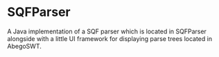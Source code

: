 # SQFParser
A Java implementation of a SQF parser which is located in SQFParser alongside with a little UI framework for displaying parse trees located in AbegoSWT.

